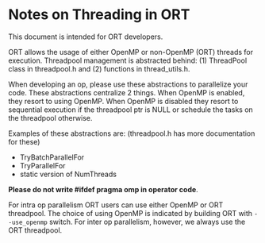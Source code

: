 # Notes on Threading in ORT

This document is intended for ORT developers.

ORT allows the usage of either OpenMP or non-OpenMP (ORT) threads for execution. Threadpool management
is abstracted behind: (1) ThreadPool class in threadpool.h and (2) functions in thread_utils.h.

When developing an op, please use these abstractions to parallelize your code. These abstractions centralize 2 things.
When OpenMP is enabled, they resort to using OpenMP. When OpenMP is disabled they resort to sequential execution if the threadpool ptr is NULL or schedule the tasks on the threadpool otherwise.

Examples of these abstractions are: (threadpool.h has more documentation for these)
* TryBatchParallelFor
* TryParallelFor
* static version of NumThreads

**Please do not write #ifdef pragma omp in operator code**.

For intra op parallelism ORT users can use either OpenMP or ORT threadpool. The choice of using OpenMP is indicated by building ORT with ```--use_openmp``` switch. For inter op parallelism, however, we always use the ORT threadpool.

